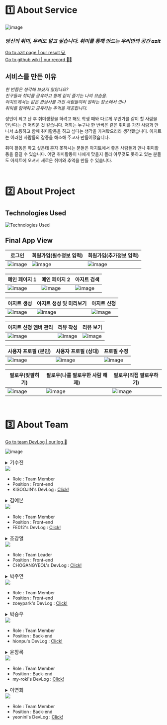 # 1️⃣ About Service

![image](https://user-images.githubusercontent.com/67298829/216240908-0729663a-7094-4abf-adbe-7cf7e2dce929.png)

### **_당신의 취미, 우리도 알고 싶습니다. 취미를 통해 만드는 우리만의 공간 azit_**

[Go to azit page | our result 💻](http://azit-front.s3-website.ap-northeast-2.amazonaws.com/)<br>
[Go to github wiki | our record ✍🏻](https://github.com/codestates-seb/seb41_main_004/wiki)

## 서비스를 만든 이유

<p>

_한 번쯤은 생각해 보셨지 않았나요?_ <br>
_친구들과 취미를 공유하고 함께 같이 즐기는 나의 모습을._<br>
_아지트에서는 같은 관심사를 가진 사람들끼리 원하는 장소에서 만나_<br>
_취미를 함께하고 공유하는 추억을 제공합니다._

</p>

성인이 되고 난 후 취미생활을 하려고 해도 학생 때와 다르게 무언가를 같이 할 사람을 만난다는 건 어려운 것 같습니다. 저희는 누구나 한 번씩은 같은 취미를 가진 사람과 만나서 소통하고 함께 취미활동을 하고 싶다는 생각을 가져봤으리라 생각했습니다. 아지트는 이러한 사람들의 갈증을 해소해 주고자 만들어졌습니다.

취미 활동은 하고 싶은데 혼자 못하시는 분들은 아지트에서 좋은 사람들과 만나 취미활동을 즐길 수 있습니다. 어떤 취미활동이 나에게 맞을지 몰라 아무것도 못하고 있는 분들도 아지트에 오셔서 새로운 취미와 추억을 만들 수 있습니다.

<br>

# 2️⃣ About Project

## Technologies Used

![Technologies Used](https://camo.githubusercontent.com/dcea30987c70768eafe6a2fc494a3befe91b03a3a82b73a6e230d6e0f6b8b35e/68747470733a2f2f692e696d6775722e636f6d2f54544d6f6247432e706e67)

## Final App View

| 로그인                                    | 회원가입(필수정보 입력)                   | 회원가입(추가정보 입력)                   |
| ----------------------------------------- | ----------------------------------------- | ----------------------------------------- |
| ![image](https://i.imgur.com/jMxPQTc.gif) | ![image](https://i.imgur.com/ncBgloF.gif) | ![image](https://i.imgur.com/G5FKye6.gif) |

| 메인 페이지 1                             | 메인 페이지 2                             | 아지트 검색                               |
| ----------------------------------------- | ----------------------------------------- | ----------------------------------------- |
| ![image](https://i.imgur.com/NqpTJER.gif) | ![image](https://i.imgur.com/NaKoZcU.gif) | ![image](https://i.imgur.com/Xe4tnnx.gif) |

| 아지트 생성                               | 아지트 생성 및 미리보기                   | 아지트 신청                               |
| ----------------------------------------- | ----------------------------------------- | ----------------------------------------- |
| ![image](https://i.imgur.com/1mOEUlJ.gif) | ![image](https://i.imgur.com/LzsfFyr.gif) | ![image](https://i.imgur.com/6Ft5Slg.gif) |

| 아지트 신청 멤버 관리                     | 리뷰 작성                                 | 리뷰 보기                                 |
| ----------------------------------------- | ----------------------------------------- | ----------------------------------------- |
| ![image](https://i.imgur.com/F6HGhds.gif) | ![image](https://i.imgur.com/38YdyLx.gif) | ![image](https://i.imgur.com/pXBxtS9.gif) |

| 사용자 프로필 (본인)                      | 사용자 프로필 (상대)                      | 프로필 수정                               |
| ----------------------------------------- | ----------------------------------------- | ----------------------------------------- |
| ![image](https://i.imgur.com/Cf3Yyoi.gif) | ![image](https://i.imgur.com/QZjAIEj.gif) | ![image](https://i.imgur.com/wlQzYqZ.gif) |

| 팔로우(맞팔히기)                          | 팔로우(나를 팔로우한 사람 해제)           | 팔로우(직접 팔로우하기)                   |
| ----------------------------------------- | ----------------------------------------- | ----------------------------------------- |
| ![image](https://i.imgur.com/5bckz6c.gif) | ![image](https://i.imgur.com/PConGHP.gif) | ![image](https://i.imgur.com/lmjh699.gif) |

<br>

# 3️⃣ About Team

[Go to team DevLog | our log 📝](https://github.com/orgs/codestates-seb/projects/443)

![image](https://user-images.githubusercontent.com/67298829/216243473-1d26b150-e606-4e1b-a27b-d8725d4b1f66.png)

<details>
<summary>
<span style="font-size:16px;"> 기수진 </span><br>
<a href="https://github.com/KISOOJIN"><img src="https://img.shields.io/badge/github-KISOOJIN-bb2649?style=flat-square&logo=github"/></a>
</summary>
<div>
<div>
즐겁게 메인 프로젝트 아지트를 마무리할 수 있어서 너무 감사하고 행복합니다! 처음에 과연 잘 할 수 있을까? 걱정됐지만 나 자신을 믿고 팀원들을 믿고 하나하나 헤쳐나가다보니 즐겁게 마무리 할 수 있었습니다. 아지트 프로젝트를 하면서 많이 배우고 오류의 고통을 이겨나가고 하루하루 성장할 수 있는 시간이었습니다!! 이 경험을 소중히 간직하며 앞으로도 배움이라는 즐거움과 오류를 만났을 때 의연하게 대처할 수 있는 끈기와 강철멘탈을 보유하도록 노력하려 합니다! 
</div>
</details>
<p>

- Role : Team Member
- Position : Front-end
- KISOOJIN's DevLog : [Click!](https://github.com/codestates-seb/seb41_main_004/issues?q=is%3Aopen+is%3Aissue+label%3ADevLog+assignee%3AKISOOJIN)
</p>

<details>
<summary>
<span style="font-size:16px;"> 김예본 </span><br>
<a href="https://github.com/FE012"><img src="https://img.shields.io/badge/github-FE012-bb2649?style=flat-square&logo=github"/></a>
</summary>
<div>
(회고를 여기에 입력해주세요)
</div>
</details>
<p>

- Role : Team Member
- Position : Front-end
- FE012's DevLog : [Click!](https://github.com/codestates-seb/seb41_main_004/issues?q=is%3Aopen+is%3Aissue+label%3ADevLog+assignee%3AFE012)
</p>

<details>
<summary>
<span style="font-size:16px;"> 조강열 </span><br>
<a href="https://github.com/CHOGANGYEOL"><img src="https://img.shields.io/badge/github-CHOGANGYEOL-bb2649?style=flat-square&logo=github"/></a>
</summary>
<div>
한달간, 아주 유익하고 재밌는 시간이였습니다. 처음부터 기획해서 개발까지 한다는 경험은 앞으로도 많이 없을 것 같아 새롭게 알아가는 기술도 많았고, 이렇게 프로젝트를 진행했다는 점이 너무 좋았습니다. 아직 구현못한 기능은 차차 리팩토링 시간을 가져 마무리를 짓고 싶은 마음입니다.
</div>
</details>
<p>

- Role : Team Leader
- Position : Front-end
- CHOGANGYEOL's DevLog : [Click!](https://github.com/codestates-seb/seb41_main_004/issues?q=is%3Aopen+is%3Aissue+label%3ADevLog+assignee%3ACHOGANGYEOL)
</p>

<details>
<summary>
<span style="font-size:16px;"> 박주연 </span><br>
<a href="https://github.com/zoeypark"><img src="https://img.shields.io/badge/github-zoeypark-bb2649?style=flat-square&logo=github"/></a>
</summary>
<div>
(회고를 여기에 입력해주세요)
</div>
</details>
<p>

- Role : Team Member
- Position : Front-end
- zoeypark's DevLog : [Click!](https://github.com/codestates-seb/seb41_main_004/issues?q=is%3Aopen+is%3Aissue+label%3ADevLog+assignee%3Azoeypark)
</p>

<details>
<summary>
<span style="font-size:16px;"> 박승우 </span><br>
<a href="https://github.com/hionpu"><img src="https://img.shields.io/badge/github-hionpu-bb2649?style=flat-square&logo=github"/></a>
</summary>
<div>
프리프로젝트에서 전혀 개발 경험을 하지 못하고 메인프로젝트에 진입하게 돼서 걱정을 많이 했다. 개발 속도가 느려서 계획 단계에서 내가 담당하기로 한 부분 중 꽤 많은 부분을 다른 팀원분이 많이 가져가셨지만 나머지 부분은 제법 나름 뿌듯한 수준으로 구현했다. 이제 뭘 더 공부해야 하는지도 알았으니 공부에 매진해야지.
</div>
</details>
<p>

- Role : Team Member
- Position : Back-end
- hionpu's DevLog : [Click!](https://github.com/codestates-seb/seb41_main_004/issues?q=is%3Aopen+is%3Aissue+label%3ADevLog+assignee%3Ahionpu)
</p>

<details>
<summary>
<span style="font-size:16px;"> 윤창록 </span><br>
<a href="https://github.com/my-roki"><img src="https://img.shields.io/badge/github-my--roki-bb2649?style=flat-square&logo=github"/></a>
</summary>
<div>
  
  빨리 가려면 혼자 가고 멀리 가려면 함께 가라는 말이 있습니다. 훌륭한 팀원들과 함께해서 작지 않은 규모의 서비스를 처음부터 끝까지 완성시킬 수 있었습니다. 어렵고 힘들어도 끝까지 포기 안 하고 같이 해준 팀원들, 마주하는 에러를 다 같이 머리 싸매며 해결했던 순간들, 서로 서로 부족한 점을 채워주고 서로가 신경 쓰지 못한 부분을 신경 써주었던 열정 모두 감사합니다.

  아지트 프로젝트의 목적은 실제로 출시 가능한 컨셉의 완성도 있는 서비스를 구현하는 것이었습니다. 다들 이러한 목적을 가지고 프로젝트에 임해 더욱더 의미 있는 결과물을 만들어낸 것이라 생각합니다. 마감 기한이 정확히 정해져 있는 프로젝트는 자칫 게을러질 수 있는 저를 긴장하게 했고, 같이 고생하는 팀원들을 보며 혼자 안일한 생각을 가지지 않게 저를 채찍질한 것이 스스로 더 성장하게 만든 것 같습니다. 

  저의 역량이 모자라 서비스 측면에서 구현해야 하는 기능을 정확히 구현하지 못한 것이 아쉽습니다. 코드스테이츠에서 같이 프로젝트를 진행한 다른 팀들의 로직을 참고하며 추후 리팩토링하며 더 완성도 있는 서비스를 만드는 것은 숙제라고 생각합니다. 지금 이 프로젝트를 통해 내가 어떤 점이 부족하고 무엇을 앞으로 해야 하는지 배웠고, 향후 내 개발 인생에 많은 도움을 준 프로젝트로 남았으면 좋겠습니다. 

  모두들 고생하셨습니다. 
  
</div>
</details>
<p>

- Role : Team Member
- Position : Back-end
- my-roki's DevLog : [Click!](https://github.com/codestates-seb/seb41_main_004/issues?q=is%3Aopen+is%3Aissue+label%3ADevLog+assignee%3Amy-roki)
</p>

<details>
<summary>
<span style="font-size:16px;"> 이연희 </span><br>
<a href="https://github.com/yeonini"><img src="https://img.shields.io/badge/github-yeonini-bb2649?style=flat-square&logo=github"/></a>
</summary>
<div>
저희의 고민과 노력이 비로소 하나의 서비스로 완성되었습니다. 메인 프로젝트가 시작될 때만 해도 결과물을 만들어낼 수 있을까 하는 걱정이 컸는데, 이렇게 멋진 결과물을 만들어내게 돼서 기쁩니다. 부족하다고도, 만족스럽다고도 느낄 수 있는 이 시간들을 저는 평생 잊지 못할 것 같습니다.

든든한 팀원들과 함께 프로젝트를 마무리 짓게 되어 기쁩니다. 팀원분들이 있으셨기에 오류 때문에 힘들어할 때 잘 이겨낼 수 있었다고 생각해요. 이 경험과 기억들이 있기에 저는 앞으로도 열심히 배울 수 있고, 어려움을 해결해 나갈 수 있을 거라 생각합니다. 한 달간 서로 부족한 부분을 채워가며 모두 성장했다고 생각해요. 팀원분들, 멘토님들께 마음 깊이 감사드립니다😊

모두 적극적으로 소통해 주셔서 감사했어요. 팀원 간 의사소통의 중요성에 대해 다시금 깨닫게 되었습니다. 설계 단계에서부터 모두 함께 고민하며 의견을 주고받았던 덕에 구현 과정에서 어려움이 적었다는 생각이 듭니다. 프런트, 백 구별할 거 없이 구현 과정에서도 서로 피드백을 열심히 해주셔서 감사했어요.

한 달이라는 시간 동안 수고 정말 많으셨고,  모두 잘하시는 분들이셔서 좋은 결과 있으실 거라 믿어 의심치 않습니다. 항상 파이팅입니다!😊👍
</div>
</details>
<p>

- Role : Team Member
- Position : Back-end
- yeonini's DevLog : [Click!](https://github.com/codestates-seb/seb41_main_004/issues?q=is%3Aopen+is%3Aissue+label%3ADevLog+assignee%3Ayeonini)
</p>
